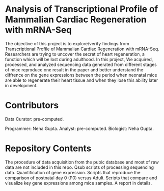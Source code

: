 # Analysis of Transcriptional Profile of Mammalian Cardiac Regeneration with mRNA-Seq
The objective of this project is to explore/verify findings from Transcriptional Profile of Mammalian Cardiac Regeneration with mRNA-Seq. Researchers are trying to uncover the secret of heart regeneration, a function which will be lost during adulthood. In this project, We acquired, processed, and analyzed sequencing data generated from different stages of mice reproduce one result in the paper and better understand the diffrence on the gene expressions between the period when neonatal mice are able to regenerate their heart tissue and when they lose this ability later in development.

# Contributors
Data Curator: pre-computed.


Programmer: Neha Gupta.
Analyst: pre-computed.
Biologist: Neha Gupta.

# Repository Contents
The procedure of data acquisition from the pubic database and most of raw data are not included in this repo.
Qsub scripts of processing sequencing data.
Quantification of gene expression.
Scripts that reproduce the comparison of postnatal day 0 (P0) versus Adult.
Scripts that compare and visualize key gene expressions among mice samples.
A report in details.
